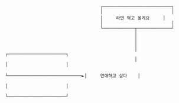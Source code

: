 














































































                                        ┌──────────────────────────┐
                                        │                          │
                                        │     라면 먹고 올게요     │
                                        │                          │
                                        └────────────┬─────────────┘
                                                     │
                                                     │
                                                     │
                                                     │                             ┌──────────────────────┐
                                                     │                             │                      │
                                                     └────────────────────────────►│     연애하고 싶다    │
                                                                                   │                      │
                                                                                   └──────────────────────┘









